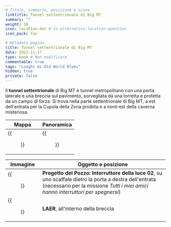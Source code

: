 ```yaml
---
# Titolo, sommario, posizione e icona
linktitle: Tunnel settentrionale di Big MT
summary: ""
weight: 10
icon: location-dot # in alternativa location-question
icon_pack: fas

# Metadata pagina
title: Tunnel settentrionale di Big MT
date: 2022-11-17
type: book # Non modificare
commentable: true
tags: "Luoghi di Old World Blues"
hidden: true
private: false
---
```



<div class="fnv">

Il **tunnel settentrionale** di Big MT è tunnel metropolitano con una porta laterale e una breccia sul pavimento, sorvegliata da una torretta e protetta da un campo di forza. Si trova nella parte settentrionale di Big MT, a est dell'entrata per la Cupola della Zona proibita e a nord-est della caverna misteriosa.

| Mappa | Panoramica |
| ----- | ---------- |
|  {{<figure src="fnv/Big_MT_north_tunnel_loc.webp">}}     |  {{<figure src="fnv/Big_MT_north_tunnel.webp">}}          | 

| Immagine | Oggetto e posizione |
| -------- | ------------------- |
|  {{<figure src="fnv/Light_Switch02_tape_north_tunnel.webp">}}        | **Progetto del Pozzo: Interruttore della luce 02**, su uno scaffale dietro la porta a destra dell'entrata (necessario per la missione _Tutti i miei amici hanno interruttori per spegnersi_)                    |
|  {{<figure src="fnv/LAER_Big_MT_north_tunnel.webp">}}        |   **LAER**, all'interno della breccia                  |

</div>
